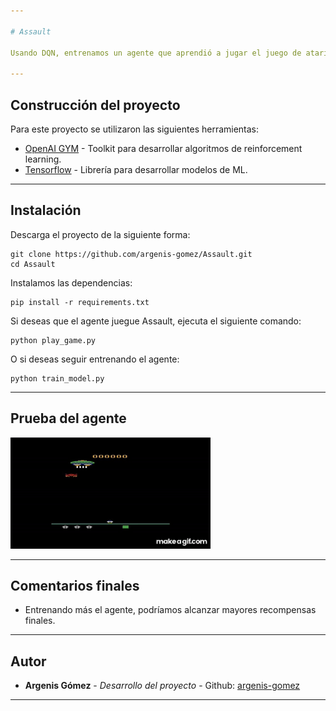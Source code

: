 ```yaml
---

# Assault

Usando DQN, entrenamos un agente que aprendió a jugar el juego de atari Assault.

---
```


## Construcción del proyecto

Para este proyecto se utilizaron las siguientes herramientas:

* [OpenAI GYM](https://gym.openai.com/) - Toolkit para desarrollar algoritmos de reinforcement learning.
* [Tensorflow](https://www.tensorflow.org/) - Librería para desarrollar modelos de ML.

---

## Instalación

Descarga el proyecto de la siguiente forma:

```
git clone https://github.com/argenis-gomez/Assault.git
cd Assault
```

Instalamos las dependencias:

```
pip install -r requirements.txt
```

Si deseas que el agente juegue Assault, ejecuta el siguiente comando:

```
python play_game.py
```

O si deseas seguir entrenando el agente:

```
python train_model.py
```

---

## Prueba del agente

![Agente](Video/Assault.gif "Agente")

---

## Comentarios finales

* Entrenando más el agente, podríamos alcanzar mayores recompensas finales.
  
---

## Autor

* **Argenis Gómez** - *Desarrollo del proyecto* - Github: [argenis-gomez](https://github.com/argenis-gomez)

---